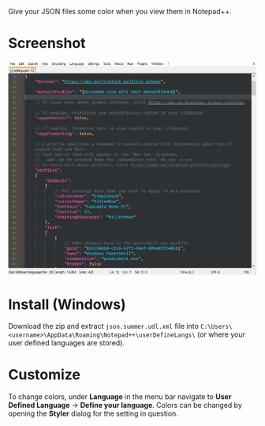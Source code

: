 Give your JSON files some color when you view them in Notepad++.

# Screenshot

![JSON](https://raw.githubusercontent.com/heyitschun/nplusplus-json-syntax-theme/master/screenshot.png)

# Install (Windows)

Download the zip and extract `json.summer.udl.xml` file into `C:\Users\<username>\AppData\Roaming\Notepad++\userDefineLangs\` (or where your user defined languages are stored).

# Customize

To change colors, under **Language** in the menu bar navigate to **User Defined Language** -> **Define your language**. Colors can be changed by opening the **Styler** dialog for the setting in question.